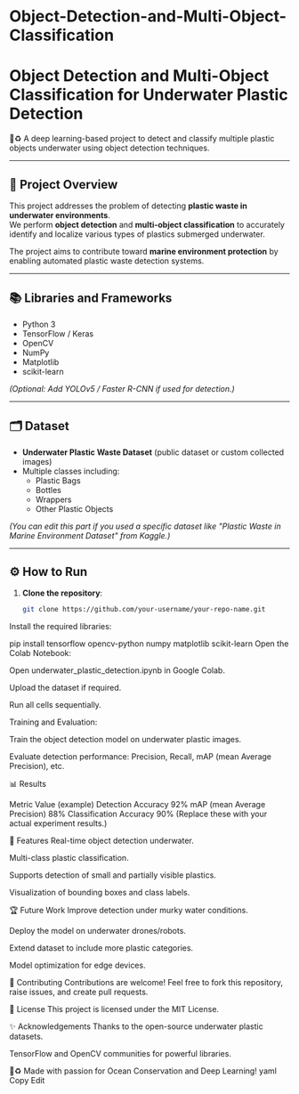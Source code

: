 # Object-Detection-and-Multi-Object-Classification
# Object Detection and Multi-Object Classification for Underwater Plastic Detection

🌊♻️ A deep learning-based project to detect and classify multiple plastic objects underwater using object detection techniques.

---

## 🚀 Project Overview

This project addresses the problem of detecting **plastic waste in underwater environments**.  
We perform **object detection** and **multi-object classification** to accurately identify and localize various types of plastics submerged underwater.

The project aims to contribute toward **marine environment protection** by enabling automated plastic waste detection systems.

---

## 📚 Libraries and Frameworks

- Python 3
- TensorFlow / Keras
- OpenCV
- NumPy
- Matplotlib
- scikit-learn

*(Optional: Add YOLOv5 / Faster R-CNN if used for detection.)*

---

## 🗂️ Dataset

- **Underwater Plastic Waste Dataset** (public dataset or custom collected images)  
- Multiple classes including:
  - Plastic Bags
  - Bottles
  - Wrappers
  - Other Plastic Objects

*(You can edit this part if you used a specific dataset like "Plastic Waste in Marine Environment Dataset" from Kaggle.)*

---

## ⚙️ How to Run

1. **Clone the repository**:
   ```bash
   git clone https://github.com/your-username/your-repo-name.git
Install the required libraries:

pip install tensorflow opencv-python numpy matplotlib scikit-learn
Open the Colab Notebook:

Open underwater_plastic_detection.ipynb in Google Colab.

Upload the dataset if required.

Run all cells sequentially.

Training and Evaluation:

Train the object detection model on underwater plastic images.

Evaluate detection performance: Precision, Recall, mAP (mean Average Precision), etc.

📊 Results

Metric	Value (example)
Detection Accuracy	92%
mAP (mean Average Precision)	88%
Classification Accuracy	90%
(Replace these with your actual experiment results.)

🎯 Features
Real-time object detection underwater.

Multi-class plastic classification.

Supports detection of small and partially visible plastics.

Visualization of bounding boxes and class labels.

🏆 Future Work
Improve detection under murky water conditions.

Deploy the model on underwater drones/robots.

Extend dataset to include more plastic categories.

Model optimization for edge devices.

🤝 Contributing
Contributions are welcome!
Feel free to fork this repository, raise issues, and create pull requests.

📄 License
This project is licensed under the MIT License.

✨ Acknowledgements
Thanks to the open-source underwater plastic datasets.

TensorFlow and OpenCV communities for powerful libraries.

🌊♻️ Made with passion for Ocean Conservation and Deep Learning!
yaml
Copy
Edit

